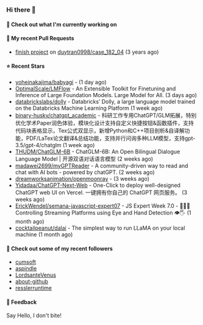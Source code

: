 ### Hi there 👋

#### 👷 Check out what I'm currently working on

#### 🔨 My recent Pull Requests

- [finish project](https://github.com/duytran0998/case_182_04/pull/1) on [duytran0998/case_182_04](https://github.com/duytran0998/case_182_04) (3 years ago)

#### ⭐ Recent Stars

- [yoheinakajima/babyagi](https://github.com/yoheinakajima/babyagi) -  (1 day ago)
- [OptimalScale/LMFlow](https://github.com/OptimalScale/LMFlow) - An Extensible Toolkit for Finetuning and Inference of Large Foundation Models. Large Model for All. (3 days ago)
- [databrickslabs/dolly](https://github.com/databrickslabs/dolly) - Databricks’ Dolly, a large language model trained on the Databricks Machine Learning Platform (1 week ago)
- [binary-husky/chatgpt_academic](https://github.com/binary-husky/chatgpt_academic) - 科研工作专用ChatGPT/GLM拓展，特别优化学术Paper润色体验，模块化设计支持自定义快捷按钮&amp;函数插件，支持代码块表格显示，Tex公式双显示，新增Python和C&#43;&#43;项目剖析&amp;自译解功能，PDF/LaTex论文翻译&amp;总结功能，支持并行问询多种LLM模型，支持gpt-3.5/gpt-4/chatglm (1 week ago)
- [THUDM/ChatGLM-6B](https://github.com/THUDM/ChatGLM-6B) - ChatGLM-6B: An Open Bilingual Dialogue Language Model | 开源双语对话语言模型 (2 weeks ago)
- [madawei2699/myGPTReader](https://github.com/madawei2699/myGPTReader) - A community-driven way to read and chat with AI bots - powered by chatGPT. (2 weeks ago)
- [dreamworksanimation/openmoonray](https://github.com/dreamworksanimation/openmoonray) -  (3 weeks ago)
- [Yidadaa/ChatGPT-Next-Web](https://github.com/Yidadaa/ChatGPT-Next-Web) - One-Click to deploy well-designed ChatGPT web UI on Vercel. 一键拥有你自己的 ChatGPT 网页服务。 (3 weeks ago)
- [ErickWendel/semana-javascript-expert07](https://github.com/ErickWendel/semana-javascript-expert07) - JS Expert Week 7.0 - 🙅🤏🏻 Controlling Streaming Platforms using Eye and Hand Detection 👁🖐 (1 month ago)
- [cocktailpeanut/dalai](https://github.com/cocktailpeanut/dalai) - The simplest way to run LLaMA on your local machine (1 month ago)

#### 👯 Check out some of my recent followers

- [cumsoft](https://github.com/cumsoft)
- [aspindle](https://github.com/aspindle)
- [LordsanteVenus](https://github.com/LordsanteVenus)
- [about-github](https://github.com/about-github)
- [resslerruntime](https://github.com/resslerruntime)

#### 💬 Feedback

Say Hello, I don't bite!